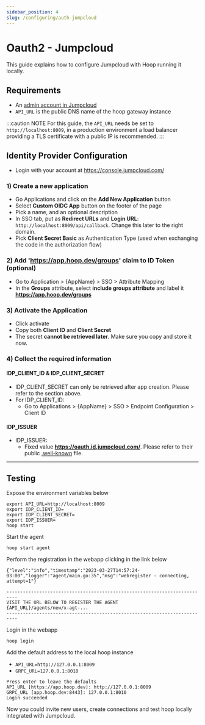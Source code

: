 ```yaml
---
sidebar_position: 4
slug: /configuring/auth-jumpcloud
---
```


# Oauth2 - Jumpcloud

This guide explains how to configure Jumpcloud with Hoop running it locally.

## Requirements

- An [admin account in Jumpcloud](https://console.jumpcloud.com/login/admin)
- `API_URL` is the public DNS name of the hoop gateway instance

:::caution NOTE
For this guide, the `API_URL` needs be set to `http://localhost:8009`, in a production environment a load balancer providing a TLS certificate with a public IP is recommended.
:::

## Identity Provider Configuration

- Login with your account at https://console.jumpcloud.com/

### 1) Create a new application

- Go Applications and click on the **Add New Application** button
- Select **Custom OIDC App** button on the footer of the page
- Pick a name, and an optional description
- In SSO tab, put as **Redirect URLs** and **Login URL**: `http://localhost:8009/api/callback`. Change this later to the right domain.
- Pick **Client Secret Basic** as Authentication Type (used when exchanging the code in the authorization flow)

### 2) Add 'https://app.hoop.dev/groups' claim to ID Token (optional)

- Go to Application > {AppName} > SSO > Attribute Mapping
- In the **Groups** attribute, select **include groups attribute** and label it **https://app.hoop.dev/groups**

### 3) Activate the Application
- Click activate
- Copy both **Client ID** and **Client Secret**
- The secret **cannot be retrieved later**. Make sure you copy and store it now.


### 4) Collect the required information

#### IDP_CLIENT_ID & IDP_CLIENT_SECRET

- IDP_CLIENT_SECRET can only be retrieved after app creation. Please refer to the section above.
- For IDP_CLIENT_ID:
  - Go to Applications > {AppName} > SSO > Endpoint Configuration > Client ID

#### IDP_ISSUER

- IDP_ISSUER: 
  - Fixed value **https://oauth.id.jumpcloud.com/**. Please refer to their public [.well-known](https://oauth.id.jumpcloud.com/.well-known/openid-configuration) file.

---

## Testing

Expose the environment variables below

```shell
export API_URL=http://localhost:8009
export IDP_CLIENT_ID=
export IDP_CLIENT_SECRET=
export IDP_ISSUER=
hoop start
```

Start the agent

```shell
hoop start agent
```

Perform the registration in the webapp clicking in the link below

```log
{"level":"info","timestamp":"2023-03-27T14:57:24-03:00","logger":"agent/main.go:35","msg":"webregister - connecting, attempt=1"}

--------------------------------------------------------------------------
VISIT THE URL BELOW TO REGISTER THE AGENT
{API_URL}/agents/new/x-agt-...
--------------------------------------------------------------------------
```

Login in the webapp

```shell
hoop login
```

Add the default address to the local hoop instance

- `API_URL=http://127.0.0.1:8009`
- `GRPC_URL=127.0.0.1:8010`

```shell
Press enter to leave the defaults
API_URL [https://app.hoop.dev]: http://127.0.0.1:8009
GRPC_URL [app.hoop.dev:8443]: 127.0.0.1:8010
Login succeeded
```

Now you could invite new users, create connections and test hoop locally integrated with Jumpcloud.
